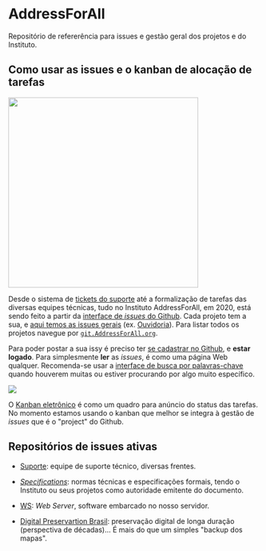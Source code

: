# AddressForAll
Repositório de refererência para issues e gestão geral dos projetos e do Instituto.

## Como usar as issues e o kanban de alocação de tarefas

<img src="https://guides.github.com/features/issues/listing-screen.png" width="380" />
 
Desde o sistema de [tickets do suporte](https://github.com/AddressForAll/suporte/blob/master/docs/tickets.md#gest%C3%A3o-dos-tickets) até a formalização de tarefas das diversas equipes técnicas, tudo no Instituto AddressForAll, em 2020, está sendo feito a partir da [interface de *issues* do Github](https://docs.github.com/en/github/managing-your-work-on-github/managing-your-work-with-issues). Cada projeto tem a sua, e  [aqui temos as issues gerais](https://github.com/AddressForAll/AddressForAll/issues) (ex. [Ouvidoria](https://github.com/AddressForAll/AddressForAll/issues/1)). Para listar todos os projetos navegue por [`git.AddressForAll.org`](http://git.AddressForAll.org).

Para poder postar a sua issy é preciso ter [se cadastrar no Github](https://github.com/join), e **estar logado**. Para simplesmente **ler** as *issues*, é como uma página Web qualquer. Recomenda-se usar a [interface de busca por palavras-chave](https://docs.github.com/en/github/managing-your-work-on-github/using-search-to-filter-issues-and-pull-requests) quando houverem muitas ou estiver procurando por algo muito específico. 

![](https://upload.wikimedia.org/wikipedia/commons/thumb/f/f5/Kanban_board_example.jpg/270px-Kanban_board_example.jpg)

O [Kanban eletrônico](https://en.wikipedia.org/wiki/Kanban_(development)) é como um quadro para anúncio do status das tarefas. No momento estamos usando o kanban que melhor se integra à gestão de *issues* que é o "project" do Github.

## Repositórios de issues ativas
* [Suporte](https://github.com/AddressForAll/suporte/issues): equipe de suporte técnico, diversas frentes.

* [_Specifications_](https://github.com/AddressForAll/WS/specifications): normas técnicas e especificações formais, tendo o Instituto ou seus projetos como autoridade emitente do documento.

* [WS](https://github.com/AddressForAll/WS/issues): *Web Server*, software embarcado no nosso servidor.

* [Digital Preservartion Brasil](https://github.com/AddressForAll/digital-preservartion-BR/issues): preservação digital de longa duração (perspectiva de décadas)... É mais do que um simples "backup dos mapas".
